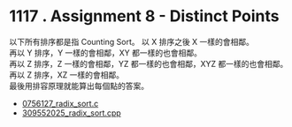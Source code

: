 # 1117 . Assignment 8 - Distinct Points

以下所有排序都是指 Counting Sort。
以 X 排序之後 X 一樣的會相鄰。  
再以 Y 排序，Y 一樣的會相鄰，XY 都一樣的也會相鄰。  
再以 Z 排序，Z 一樣的會相鄰，YZ 都一樣的也會相鄰，XYZ 都一樣的也會相鄰。  
再以 Z 排序，XZ 一樣的會相鄰。  
最後用排容原理就能算出每個點的答案。

- [0756127_radix_sort.c](submissions/accepted/0756127_radix_sort.c)
- [309552025_radix_sort.cpp](submissions/accepted/309552025_radix_sort.cpp)
